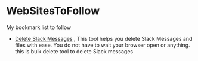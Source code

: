 # WebSitesToFollow
My bookmark list to follow


* [Delete Slack Messages](https://www.messagebender.com) , This tool helps you delete Slack Messages and files with ease. You do not have to wait your browser open or anything. this is bulk delete tool to delete Slack messages
